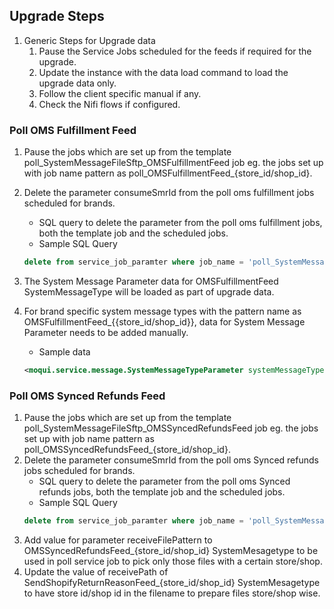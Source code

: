 ## Upgrade Steps
1. Generic Steps for Upgrade data
    1. Pause the Service Jobs scheduled for the feeds if required for the upgrade.
    2. Update the instance with the data load command to load the upgrade data only.
    3. Follow the client specific manual if any.
    4. Check the Nifi flows if configured.

### Poll OMS Fulfillment Feed
1. Pause the jobs which are set up from the template poll_SystemMessageFileSftp_OMSFulfillmentFeed job eg. the jobs set up with job name pattern as  poll_OMSFulfillmentFeed_{store_id/shop_id}.
2. Delete the parameter consumeSmrId from the poll oms fulfillment jobs scheduled for brands.
   - SQL query to delete the parameter from the poll oms fulfillment jobs, both the template job and the scheduled jobs.
   - Sample SQL Query
    ```sql
   delete from service_job_paramter where job_name = 'poll_SystemMessageFileSftp_OMSFulfillmentFeed' and parameter_name = 'consumeSmrId'
   ```
   
3. The System Message Parameter data for OMSFulfillmentFeed SystemMessageType will be loaded as part of upgrade data.
4. For brand specific system message types with the pattern name as OMSFulfillmentFeed_{{store_id/shop_id}}, data for System Message Parameter needs to be added manually.
   - Sample data
    ```xml
   <moqui.service.message.SystemMessageTypeParameter systemMessageTypeId="OMSFulfillmentFeed_STORE_A" parameterName="consumeSmrId" parameterValue="" systemMessageRemoteId=""/>
   ```

### Poll OMS Synced Refunds Feed
1. Pause the jobs which are set up from the template poll_SystemMessageFileSftp_OMSSyncedRefundsFeed job eg. the jobs set up with job name pattern as poll_OMSSyncedRefundsFeed_{store_id/shop_id}.
2. Delete the parameter consumeSmrId from the poll oms Synced refunds jobs scheduled for brands.
   - SQL query to delete the parameter from the poll oms Synced refunds jobs, both the template job and the scheduled jobs.
   - Sample SQL Query
    ```sql
   delete from service_job_paramter where job_name = 'poll_SystemMessageFileSftp_OMSSyncedRefundsFeed' and parameter_name = 'consumeSmrId'
   ```
3. Add value for parameter receiveFilePattern to OMSSyncedRefundsFeed_{store_id/shop_id} SystemMesagetype to be used in poll service job to pick only those files with a certain store/shop.
4. Update the value of receivePath of SendShopifyReturnReasonFeed_{store_id/shop_id} SystemMesagetype to have store id/shop id in the filename to prepare files store/shop wise.